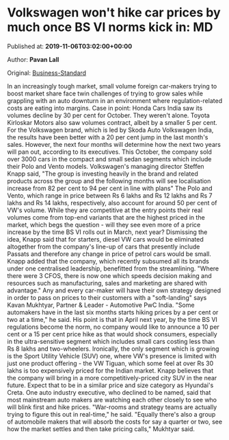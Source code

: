 
# Volkswagen won't hike car prices by much once BS VI norms kick in: MD

Published at: **2019-11-06T03:02:00+00:00**

Author: **Pavan Lall**

Original: [Business-Standard](https://www.business-standard.com/article/companies/volkswagen-not-to-hike-prices-once-bs-vi-regulations-become-norm-ceo-119110600156_1.html)

In an increasingly tough market, small volume foreign car-makers trying to boost market share face twin challenges of trying to grow sales while grappling with an auto downturn in an environment where regulation-related costs are eating into margins. Case in point: Honda Cars India saw its volumes decline by 30 per cent for October. They weren't alone. Toyota Kirloskar Motors also saw volumes contract, albeit by a smaller 5 per cent. For the Volkswagen brand, which is led by Skoda Auto Volkswagen India, the results have been better with a 20 per cent jump in the last month's sales. However, the next four months will determine how the next two years will pan out, according to its executives.
This October, the company sold over 3000 cars in the compact and small sedan segments which include their Polo and Vento models. Volkswagen's managing director Steffen Knapp said, "The group is investing heavily in the brand and related products across the group and the following months will see localisation increase from 82 per cent to 94 per cent in line with plans"
The Polo and Vento, which range in price between Rs 6 lakhs and Rs 12 lakhs and Rs 7 lakhs and Rs 14 lakhs, respectively, also account for around 50 per cent of VW's volume. While they are competitive at the entry points their real volumes come from top-end variants that are the highest priced in the market, which begs the question - will they see even more of a price increase by the time BS VI rolls out in March, next year?
Dismissing the idea, Knapp said that for starters, diesel VW cars would be eliminated altogether from the company's line-up of cars that presently include Passats and therefore any change in price of petrol cars would be small. Knapp added that the company, which recently subsumed all its brands under one centralised leadership, benefitted from the streamlining. "Where there were 3 CFOS, there is now one which speeds decision making and resources such as manufacturing, sales and marketing are shared with advantage."
Any and every car-maker will have their own strategy designed in order to pass on prices to their customers with a "soft-landing" says Kavan Mukhtyar, Partner & Leader - Automotive PwC India. "Some automakers have in the last six months starts hiking prices by a per cent or two at a time," he said.
His point is that in April next year, by the time BS VI regulations become the norm, no company would like to announce a 10 per cent or a 15 per cent price hike as that would shock consumers, especially in the ultra-sensitive segment which includes small cars costing less than Rs 8 lakhs and two-wheelers.
Ironically, the only segment which is growing is the Sport Utility Vehicle (SUV) one, where VW's presence is limited with just one product offering - the VW Tiguan, which some feel at over Rs 30 lakhs is too expensively priced for the Indian market. Knapp believes that the company will bring in a more competitively-priced city SUV in the near future. Expect that to be in a similar price and size category as Hyundai's Creta.
One auto industry executive, who declined to be named, said that most mainstream auto makers are watching each other closely to see who will blink first and hike prices. "War-rooms and strategy teams are actually trying to figure this out in real-time," he said.
"Equally there's also a group of automobile makers that will absorb the costs for say a quarter or two, see how the market settles and then take pricing calls," Mukhtyar said.
